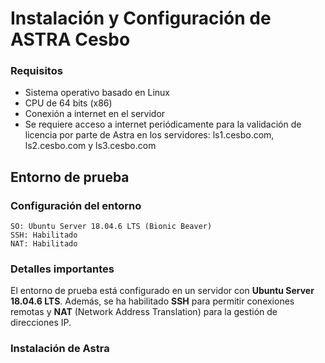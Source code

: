 # Instalación y Configuración de ASTRA Cesbo

### Requisitos

- Sistema operativo basado en Linux
- CPU de 64 bits (x86)
- Conexión a internet en el servidor
- Se requiere acceso a internet periódicamente para la validación de licencia por parte de Astra en los servidores: ls1.cesbo.com, ls2.cesbo.com y ls3.cesbo.com

## Entorno de prueba

### Configuración del entorno

```
SO: Ubuntu Server 18.04.6 LTS (Bionic Beaver)
SSH: Habilitado
NAT: Habilitado
```

### Detalles importantes

El entorno de prueba está configurado en un servidor con **Ubuntu Server 18.04.6 LTS**. Además, se ha habilitado **SSH** para permitir conexiones remotas y **NAT** (Network Address Translation) para la gestión de direcciones IP.

### Instalación de Astra
